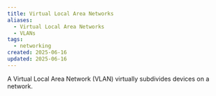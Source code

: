 ```yaml
---
title: Virtual Local Area Networks
aliases:
  - Virtual Local Area Networks
  - VLANs
tags:
  - networking
created: 2025-06-16
updated: 2025-06-16
---
```


A Virtual Local Area Network (VLAN) virtually subdivides devices on a network.